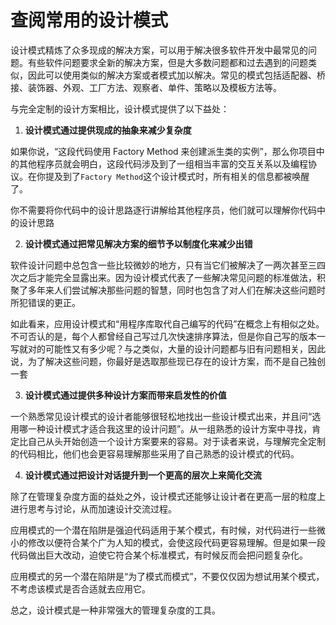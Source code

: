 # 查阅常用的设计模式

设计模式精炼了众多现成的解决方案，可以用于解决很多软件开发中最常见的问题。有些软件问题要求全新的解决方案，但是大多数问题都和过去遇到的问题类似，因此可以使用类似的解决方案或者模式加以解决。常见的模式包括适配器、桥接、装饰器、外观、工厂方法、观察者、单件、策略以及模板方法等。

与完全定制的设计方案相比，设计模式提供了以下益处：

1. **设计模式通过提供现成的抽象来减少复杂度**

如果你说，“这段代码使用 Factory Method 来创建派生类的实例”，那么你项目中的其他程序员就会明白，这段代码涉及到了一组相当丰富的交互关系以及编程协议。在你提及到了`Factory Method`这个设计模式时，所有相关的信息都被唤醒了。

你不需要将你代码中的设计思路逐行讲解给其他程序员，他们就可以理解你代码中的设计思路

2. **设计模式通过把常见解决方案的细节予以制度化来减少出错**

软件设计问题中总包含一些比较微妙的地方，只有当它们被解决了一两次甚至三四次之后才能完全显露出来。因为设计模式代表了一些解决常见问题的标准做法，积聚了多年来人们尝试解决那些问题的智慧，同时也包含了对人们在解决这些问题时所犯错误的更正。

如此看来，应用设计模式和“用程序库取代自己编写的代码”在概念上有相似之处。不可否认的是，每个人都曾经自己写过几次快速排序算法，但是你自己写的版本一写就对的可能性又有多少呢？与之类似，大量的设计问题都与旧有问题相关，因此说，为了解决这些问题，你最好是选取那些现已存在的设计方案，而不是自己独创一套

3. **设计模式通过提供多种设计方案而带来启发性的价值**

一个熟悉常见设计模式的设计者能够很轻松地找出一些设计模式出来，并且问“选用哪一种设计模式才适合我这里的设计问题”。从一组熟悉的设计方案中寻找，肯定比自己从头开始创造一个设计方案要来的容易。对于读者来说，与理解完全定制的代码相比，他们也会更容易理解那些采用了自己熟悉的设计模式的代码。


4. **设计模式通过把设计对话提升到一个更高的层次上来简化交流**

除了在管理复杂度方面的益处之外，设计模式还能够让设计者在更高一层的粒度上进行思考与讨论，从而加速设计交流过程。

应用模式的一个潜在陷阱是强迫代码适用于某个模式，有时候，对代码进行一些微小的修改以便符合某个广为人知的模式，会使这段代码更容易理解。但是如果一段代码做出巨大改动，迫使它符合某个标准模式，有时候反而会把问题复杂化。

应用模式的另一个潜在陷阱是“为了模式而模式”，不要仅仅因为想试用某个模式，不考虑该模式是否合适就去应用它。

总之，设计模式是一种非常强大的管理复杂度的工具。

